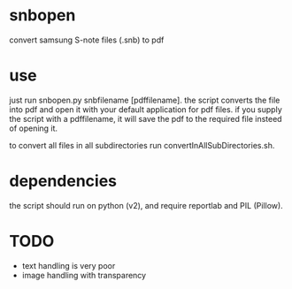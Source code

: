 snbopen
=======

convert samsung S-note files (.snb) to pdf

use
=======
just run snbopen.py snbfilename [pdffilename].
the script converts the file into pdf and open it with your default application for pdf files.
if you supply the script with a pdffilename, it will save the pdf to the required file insteed of opening it.

to convert all files in all subdirectories run convertInAllSubDirectories.sh.

dependencies
=======
the script should run on python (v2), and require reportlab and PIL (Pillow).

TODO
=======
- text handling is very poor
- image handling with transparency
